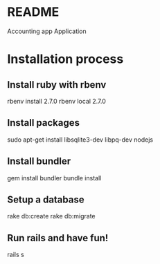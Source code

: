 # README

Accounting app Application

# Installation process

## Install ruby with rbenv

rbenv install 2.7.0
rbenv local 2.7.0

## Install packages
sudo apt-get install libsqlite3-dev libpq-dev nodejs 

## Install bundler
gem install bundler
bundle install

## Setup a database
rake db:create
rake db:migrate

## Run rails and have fun!

rails s
